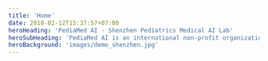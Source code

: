 ```yaml
---
title: 'Home'
date: 2018-02-12T15:37:57+07:00
heroHeading: 'PediaMed AI - Shenzhen Pediatrics Medical AI Lab'
heroSubHeading: 'PediaMed AI is an international non-profit organization with the goal of improving pediatrics healthcare, using interpretable AI tools to assist pediatrician diagnose, early intervene pediatric diseases, human-centric AI for general social good areas.'    
heroBackground: 'images/demo_shenzhen.jpg'
---
```

